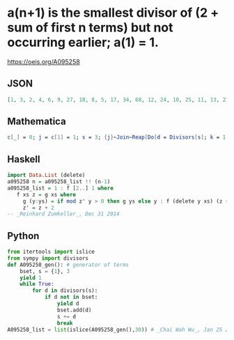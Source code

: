 # a\(n\+1\) is the smallest divisor of \(2 \+ sum of first n terms\) but not occurring earlier; a\(1\) \= 1\.
https://oeis.org/A095258
## JSON
```JSON
[1, 3, 2, 4, 6, 9, 27, 18, 8, 5, 17, 34, 68, 12, 24, 10, 25, 11, 13, 23, 7, 47, 94, 235, 15, 16, 32, 48, 51, 289, 578, 102, 36, 26, 73, 219, 30, 20, 14, 46, 50, 470, 60, 40, 146, 21, 49, 28, 113, 29, 19, 35, 42, 54, 64, 22, 77, 329, 84, 56, 292, 365, 65, 37, 131, 38, 33]
```
## Mathematica
```Mathematica
c[_] = 0; j = c[1] = 1; s = 3; {j}~Join~Reap[Do[d = Divisors[s]; k = 1; While[c[d[[k]]] > 0, k++]; Set[k, d[[k]]]; Set[c[k], i]; Sow[k]; j = k; s += k, {i, 2, 80}]][[-1, -1]] (* _Michael De Vlieger_, Jan 23 2022 *)
```
## Haskell
```Haskell
import Data.List (delete)
a095258 n = a095258_list !! (n-1)
a095258_list = 1 : f [2..] 1 where
   f xs z = g xs where
     g (y:ys) = if mod z' y > 0 then g ys else y : f (delete y xs) (z + y)
     z' = z + 2
-- _Reinhard Zumkeller_, Dec 31 2014
```
## Python
```Python
from itertools import islice
from sympy import divisors
def A095258_gen(): # generator of terms
    bset, s = {1}, 3
    yield 1
    while True:
        for d in divisors(s):
            if d not in bset:
                yield d
                bset.add(d)
                s += d
                break
A095258_list = list(islice(A095258_gen(),30)) # _Chai Wah Wu_, Jan 25 2022
```
